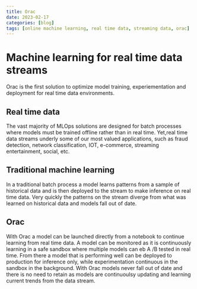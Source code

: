 ```yaml
---
title: Orac
date: 2023-02-17
categories: [blog]
tags: [online machine learning, real time data, streaming data, orac]
---
```


# Machine learning for real time data streams

Orac is the first solution to optimize model training, experiementation and deployment for real time data environments.


## Real time data 

The vast majority of MLOps solutions are designed for batch processes where models must be trained offline rather than in real time. Yet,real time data streams underly some of our most valued applications, such as fraud detection, network classification, IOT, e-commerce, streaming entertainment, social, etc. 



## Traditional machine learning
In a traditional batch process a model learns patterns from a sample of historical data and is then deployed to the stream to make inference on real time data. Very quickly the patterns on the stream diverge from what was learned on historical data and models fall out of date.


## Orac
With Orac a model can be launched directly from a notebook to continue learning from real time data. A model can be monitored as it is continuously learning in a safe sandbox where multiple models can eb A /B tested in real time. From there a model that is performing well can be deployed to production for inference only, while experimentation continuous in the sandbox in the background. With Orac models never fall out of date and there is no need to retain as models are continuoulsy updating and learning current trends from the data stream. 